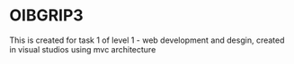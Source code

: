 # OIBGRIP3
This is created for task 1 of level 1 - web development and desgin, created in visual studios using mvc architecture

